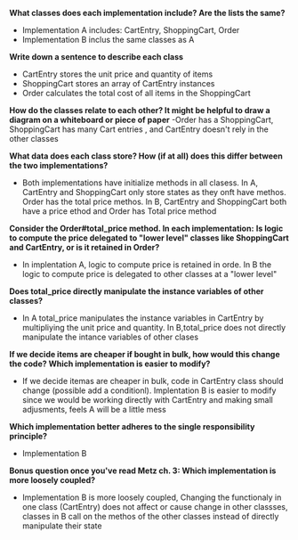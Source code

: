 **What classes does each implementation include? Are the lists the same?**
- Implementation A includes: CartEntry, ShoppingCart, Order 
- Implementation B inclus the same classes as A 

**Write down a sentence to describe each class**
- CartEntry stores the unit price and quantity of items 
- ShoppingCart stores an array of CartEntry instances 
- Order calculates the total cost of all items in the ShoppingCart

**How do the classes relate to each other? It might be helpful to draw a diagram on a whiteboard or piece of paper** 
-Order has a ShoppingCart, ShoppingCart has many Cart entries , and CartEntry doesn't rely in the other classes

**What data does each class store? How (if at all) does this differ between the two implementations?**
- Both implementations have initialize methods in all clasess. In A, CartEntry and ShoppingCart only store states as they 
onft have methos. Order has the total price methos. In B, CartEntry and ShoppingCart both have a price ethod and Order has
Total price method 

**Consider the Order#total_price method. In each implementation:**
**Is logic to compute the price delegated to "lower level" classes like ShoppingCart and CartEntry, or is it retained in Order?**
- In implentation A, logic to compute price is retained in orde. In B the logic to compute price is delegated to other classes
at a "lower level"

**Does total_price directly manipulate the instance variables of other classes?** 
- In A total_price manipulates the instance variables in CartEntry by multipliying the unit price and quantity. In B,total_price 
does not directly manipulate the intance variables of other clases 

**If we decide items are cheaper if bought in bulk, how would this change the code? Which implementation is easier to modify?**
- If we decide itemas are cheaper in bulk, code in CartEntry class should change (possible add a conditionl). Implentation B 
is easier to modify since we would be working directly with CartEntry and making small adjusments, feels A will be a little mess 

**Which implementation better adheres to the single responsibility principle?**
- Implementation B 

**Bonus question once you've read Metz ch. 3: Which implementation is more loosely coupled?**
- Implementation B is more loosely coupled, Changing the functionaly in one class (CartEntry) does not affect or cause change in 
other classses, classes in B call on the methos of the other classes instead of directly manipulate their state

